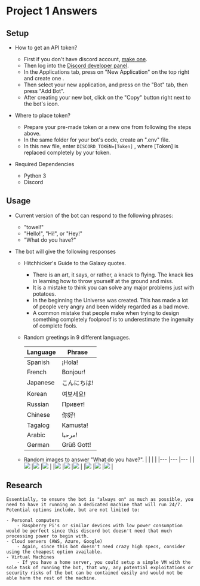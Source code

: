 # Project 1 Answers
## Setup

- How to get an API token?
	- First if you don't have discord account, [make one](https://discord.com/register).
	- Then log into the [Discord developer panel](https://discordapp.com/developers/applications).
	- In the Applications tab, press on "New Application" on the top right and create one .
	- Then select your new application, and press on the "Bot" tab, then press "Add Bot".
	- After creating your new bot, click on the "Copy" button right next to the bot's icon.

- Where to place token?
	- Prepare your pre-made token or a new one from following the steps above.
	- In the same folder for your bot's code, create an ".env" file.
	- In this new file, enter `DISCORD_TOKEN=[Token]` , where [Token] is  replaced completely by your token.

- Required Dependencies 
	- Python 3
	- Discord 

## Usage

- Current version of the bot can respond to the following phrases:
	- "towel!"
	- "Hello!", "Hi!", or "Hey!"
	- "What do you have?"

- The bot will give the following responses
	- Hitchhicker's Guide to the Galaxy quotes.
		- There is an art, it says, or rather, a knack to flying. The knack lies in learning how to throw yourself at the ground and miss.
		- It is a mistake to think you can solve any major problems just with potatoes.
		- In the beginning the Universe was created. This has made a lot of people very angry and been widely regarded as a bad move.
		- A common mistake that people make when trying to design something completely foolproof is to underestimate the ingenuity of complete fools.
	- Random greetings in 9 different languages.
		
		| Language | Phrase      	|
		|----------|-------------	|
		| Spanish  | ¡Hola!      	|
		| French   | Bonjour!		|
		| Japanese | こんにちは!	 |
		| Korean   | 여보세요!		 |
		| Russian  | Привет!		|
		| Chinese  | 你好!			|
		| Tagalog  | Kamusta!    	|
		| Arabic   | مرحبا!      	|
		| German   | Grüß Gott!  	|
	- Random images to answer "What do you have?".
		|  			|   		|   		|
		|---		|---		|---		|
		|![](1.jpg)	|![](2.jpg)	|![](3.jpg)	|
		|![](6.jpg)	|![](5.jpg)	|![](4.jpg)	|
		|![](7.jpg)	|![](8.jpg)	|![](9.jpg)	|

## Research

	Essentially, to ensure the bot is "always on" as much as possible, you need to have it running on a dedicated machine that will run 24/7. Potential options include, but are not limited to:
	
	- Personal computers
		- Raspberry Pi's or similar devices with low power consumption would be perfect since this discord bot doesn't need that much processing power to begin with.
	- Cloud servers (AWS, Azure, Google)
		- Again, since this bot doesn't need crazy high specs, consider using the cheapest option available.
	- Virtual Machines
		- If you have a home server, you could setup a simple VM with the sole task of running the bot, that way, any potential exploitations or security risks of the bot can be contained easily and would not be able harm the rest of the machine.